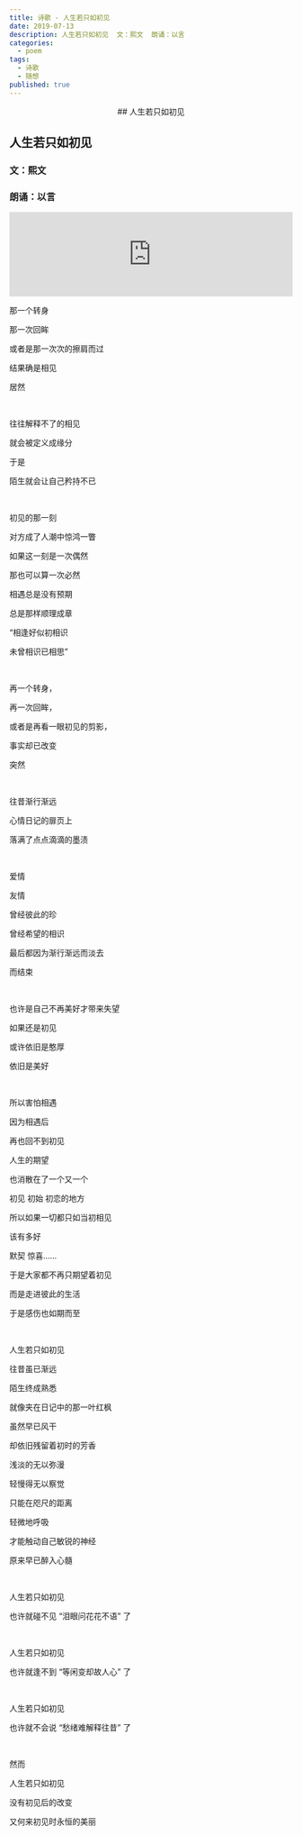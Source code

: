 ```yaml
---
title: 诗歌 - 人生若只如初见
date: 2019-07-13
description: 人生若只如初见  文：熙文  朗诵：以言
categories:
  - poem
tags:
  - 诗歌
  - 随想
published: true
---
```

<center>## 人生若只如初见</center>

## 人生若只如初见
### 文：熙文
### 朗诵：以言

<iframe frameborder="0" src="https://v.qq.com/txp/iframe/player.html?vid=b0133yxltk4" allowFullScreen="true" width="100%" height="auto"></iframe>

那一个转身

那一次回眸

或者是那一次次的擦肩而过

结果确是相见

居然

&nbsp;

往往解释不了的相见

就会被定义成缘分

于是

陌生就会让自己矜持不已

&nbsp;

初见的那一刻

对方成了人潮中惊鸿一瞥

如果这一刻是一次偶然

那也可以算一次必然

相遇总是没有预期

总是那样顺理成章

“相逢好似初相识

未曾相识已相思”

&nbsp;

再一个转身，

再一次回眸，

或者是再看一眼初见的剪影，

事实却已改变

突然

&nbsp;

往昔渐行渐远

心情日记的扉页上

落满了点点滴滴的墨渍

&nbsp;

爱情

友情

曾经彼此的珍

曾经希望的相识

最后都因为渐行渐远而淡去

而结束

&nbsp;

也许是自己不再美好才带来失望

如果还是初见

或许依旧是憨厚

依旧是美好

&nbsp;

所以害怕相遇

因为相遇后

再也回不到初见

人生的期望

也消散在了一个又一个

初见 初始 初恋的地方

所以如果一切都只如当初相见

该有多好

默契 惊喜……

于是大家都不再只期望着初见

而是走进彼此的生活

于是感伤也如期而至

&nbsp;

人生若只如初见

往昔虽已渐远

陌生终成熟悉

就像夹在日记中的那一叶红枫

虽然早已风干

却依旧残留着初时的芳香

浅淡的无以弥漫

轻慢得无以察觉

只能在咫尺的距离

轻微地呼吸

才能触动自己敏锐的神经

原来早已醉入心髓

&nbsp;

人生若只如初见

也许就碰不见 “泪眼问花花不语” 了

&nbsp;

人生若只如初见

也许就逢不到 “等闲变却故人心” 了

&nbsp;

人生若只如初见

也许就不会说 “愁绪难解释往昔” 了

&nbsp;

然而

人生若只如初见

没有初见后的改变

又何来初见时永恒的美丽
